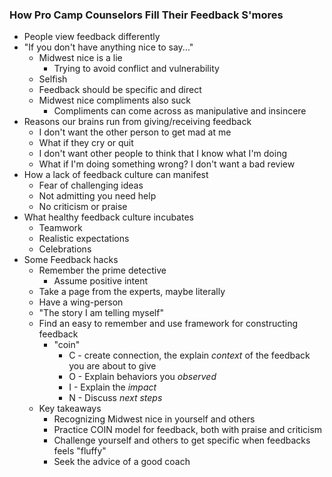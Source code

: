 ### How Pro Camp Counselors Fill Their Feedback S'mores
* People view feedback differently
* "If you don't have anything nice to say..."
  * Midwest nice is a lie
    * Trying to avoid conflict and vulnerability
  * Selfish
  * Feedback should be specific and direct
  * Midwest nice compliments also suck
    * Compliments can come across as manipulative and insincere
* Reasons our brains run from giving/receiving feedback
  * I don't want the other person to get mad at me
  * What if they cry or quit
  * I don't want other people to think that I know what I'm doing
  * What if I'm doing something wrong? I don't want a bad review
* How a lack of feedback culture can manifest
  * Fear of challenging ideas
  * Not admitting you need help
  * No criticism or praise
* What healthy feedback culture incubates
  * Teamwork
  * Realistic expectations
  * Celebrations
* Some Feedback hacks
  * Remember the prime detective
    * Assume positive intent
  * Take a page from the experts, maybe literally
  * Have a wing-person
  * "The story I am telling myself"
  * Find an easy to remember and use framework for constructing feedback
    * "coin"
      * C - create connection, the explain *context* of the feedback you are about to give
      * O - Explain behaviors you *observed*
      * I - Explain the *impact*
      * N - Discuss *next steps*
  * Key takeaways
    * Recognizing Midwest nice in yourself and others
    * Practice COIN model for feedback, both with praise and criticism
    * Challenge yourself and others to get specific when feedbacks feels "fluffy"
    * Seek the advice of a good coach

